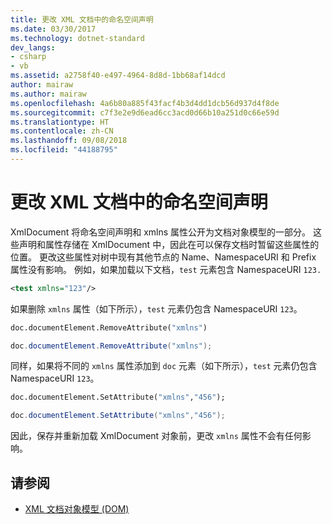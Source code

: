 ```yaml
---
title: 更改 XML 文档中的命名空间声明
ms.date: 03/30/2017
ms.technology: dotnet-standard
dev_langs:
- csharp
- vb
ms.assetid: a2758f40-e497-4964-8d8d-1bb68af14dcd
author: mairaw
ms.author: mairaw
ms.openlocfilehash: 4a6b80a885f43facf4b3d4dd1dcb56d937d4f8de
ms.sourcegitcommit: c7f3e2e9d6ead6cc3acd0d66b10a251d0c66e59d
ms.translationtype: HT
ms.contentlocale: zh-CN
ms.lasthandoff: 09/08/2018
ms.locfileid: "44188795"
---
```

# <a name="changing-namespace-declarations-in-an-xml-document"></a>更改 XML 文档中的命名空间声明
XmlDocument 将命名空间声明和 xmlns 属性公开为文档对象模型的一部分。 这些声明和属性存储在 XmlDocument 中，因此在可以保存文档时暂留这些属性的位置。 更改这些属性对树中现有其他节点的 Name、NamespaceURI 和 Prefix 属性没有影响。 例如，如果加载以下文档，`test` 元素包含 NamespaceURI `123.`  
  
```xml  
<test xmlns="123"/>  
```  
  
 如果删除 `xmlns` 属性（如下所示），`test` 元素仍包含 NamespaceURI `123`。  
  
```vb  
doc.documentElement.RemoveAttribute("xmlns")  
```  
  
```csharp  
doc.documentElement.RemoveAttribute("xmlns");  
```  
  
 同样，如果将不同的 `xmlns` 属性添加到 `doc` 元素（如下所示），`test` 元素仍包含 NamespaceURI `123`。  
  
```vb  
doc.documentElement.SetAttribute("xmlns","456");  
```  
  
```csharp  
doc.documentElement.SetAttribute("xmlns","456");  
```  
  
 因此，保存并重新加载 XmlDocument 对象前，更改 `xmlns` 属性不会有任何影响。  
  
## <a name="see-also"></a>请参阅

- [XML 文档对象模型 (DOM)](../../../../docs/standard/data/xml/xml-document-object-model-dom.md)
